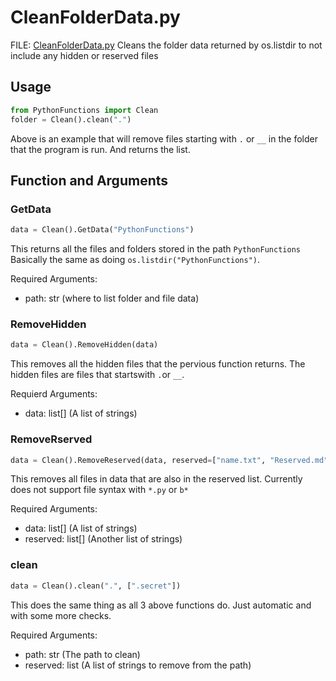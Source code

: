 # CleanFolderData.py

FILE: [CleanFolderData.py](../src/PythonFunctions/CleanFolderData.py)
Cleans the folder data returned by os.listdir to not include any hidden or reserved files

## Usage

```py
from PythonFunctions import Clean
folder = Clean().clean(".")
```

Above is an example that will remove files starting with `.` or `__` in the folder that the program is run. And returns the list.

## Function and Arguments

### GetData

```py
data = Clean().GetData("PythonFunctions")
```

This returns all the files and folders stored in the path `PythonFunctions` Basically the same as doing `os.listdir("PythonFunctions")`.

Required Arguments:

- path: str (where to list folder and file data)

### RemoveHidden

```py
data = Clean().RemoveHidden(data)
```

This removes all the hidden files that the pervious function returns. The hidden files are files that startswith `.`or `__`.

Requierd Arguments:

- data: list[] (A list of strings)

### RemoveRserved

```py
data = Clean().RemoveReserved(data, reserved=["name.txt", "Reserved.md"])
```

This removes all files in data that are also in the reserved list. Currently does not support file syntax with `*.py` or `b*`

Required Arguments:

- data: list[] (A list of strings)
- reserved: list[] (Another list of strings)

### clean

```py
data = Clean().clean(".", [".secret"])
```

This does the same thing as all 3 above functions do. Just automatic and with some more checks.

Required Arguments:

- path: str (The path to clean)
- reserved: list (A list of strings to remove from the path)
